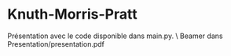 # Knuth-Morris-Pratt

Présentation avec le code disponible dans main.py. \\
Beamer dans Presentation/presentation.pdf